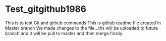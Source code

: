 # Test_gitgithub1986
This is to test Git and github commands
This is github readme file created in Master branch
We made changes to the file...ths will be uploaded to future branch and it will be pull to master and then merge finally
